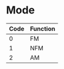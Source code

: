# Mode

| Code | Function |
|------|----------|
| 0    | FM       |
| 1    | NFM      |
| 2    | AM       |
